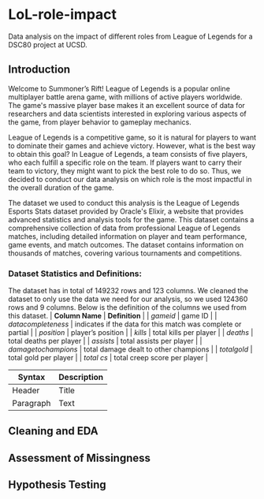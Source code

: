 # LoL-role-impact
Data analysis on the impact of different roles from League of Legends for a DSC80 project at UCSD. 

## Introduction
Welcome to Summoner’s Rift! League of Legends is a popular online multiplayer battle arena game, with millions of active players worldwide. The game's massive player base makes it an excellent source of data for researchers and data scientists interested in exploring various aspects of the game, from player behavior to gameplay mechanics. 

League of Legends is a competitive game, so it is natural for players to want to dominate their games and achieve victory. However, what is the best way to obtain this goal? In League of Legends, a team consists of five players, who each fulfill a specific role on the team. If players want to carry their team to victory, they might want to pick the best role to do so. Thus, we decided to conduct our data analysis on which role is the most impactful in the overall duration of the game. 

The dataset we used to conduct this analysis is the League of Legends Esports Stats dataset provided by Oracle's Elixir, a website that provides advanced statistics and analysis tools for the game. This dataset contains a comprehensive collection of data from professional League of Legends matches, including detailed information on player and team performance, game events, and match outcomes. The dataset contains information on thousands of matches, covering various tournaments and competitions.

### Dataset Statistics and Definitions:
The dataset has in total of 149232 rows and 123 columns. We cleaned the dataset to only use the data we need for our analysis, so we used 124360 rows and 9 columns. Below is the definition of the columns we used from this dataset. 
| **Column Name**     | **Definition**                                               |
| *gameid*            | game ID                                                      |
| *datacompleteness*  | indicates if the data for this match was complete or partial |
| *position*          | player’s position                                            |
| *kills*             | total kills per player                                       |
| *deaths*            | total deaths per player                                      |
| *assists*           | total assists per player                                     |
| *damagetochampions* | total damage dealt to other champions                        |
| *totalgold*         | total gold per player                                        |
| *total cs*          | total creep score per player                                 |


| Syntax      | Description |
| ----------- | ----------- |
| Header      | Title       |
| Paragraph   | Text        |

## Cleaning and EDA

## Assessment of Missingness

## Hypothesis Testing